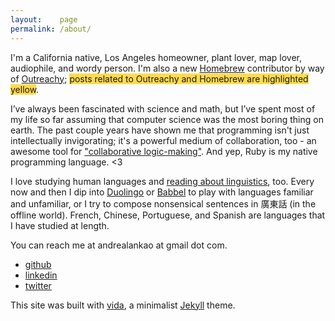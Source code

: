 ```yaml
---
layout:    page
permalink: /about/
---
```


I'm a California native, Los Angeles homeowner, plant lover, map lover, audiophile, and wordy person. I'm also a new [Homebrew](http://brew.sh/) contributor by way of [Outreachy](https://www.gnome.org/outreachy/); <span style="background-color: #ffdb4d">posts related to Outreachy and Homebrew are highlighted yellow</span>.

I’ve always been fascinated with science and math, but I’ve spent most of my life so far assuming that computer science was the most boring thing on earth. The past couple years have shown me that programming isn't just intellectually invigorating; it's a powerful medium of collaboration, too - an awesome tool for ["collaborative logic-making"](http://collectiveidea.com/blog/archives/2013/02/25/becoming-a-rubyist/). And yep, Ruby is my native programming language. <3

I love studying human languages and [reading about linguistics](http://languagelog.ldc.upenn.edu/nll/), too. Every now and then I dip into [Duolingo](http://duolingo.com) or [Babbel](http://babbel.com) to play with languages familiar and unfamiliar, or I try to compose nonsensical sentences in 廣東話 (in the offline world). French, Chinese, Portuguese, and Spanish are languages that I have studied at length.

You can reach me at andrealankao at gmail dot com.

- [github](https://github.com/eirinikos)
- [linkedin](https://www.linkedin.com/in/andreakao)
- [twitter](https://twitter.com/eirinikos)

This site was built with [vida](https://github.com/syaning/vida), a minimalist [Jekyll](https://jekyllrb.com) theme.
